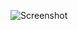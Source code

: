 ![Screenshot](https://raw.githubusercontent.com/Cryakl/Ultimate-RAT-Collection/refs/heads/main/ProRat/ProRat%20v1.8/Screenshot.png)
